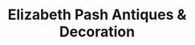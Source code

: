 ---
title: "Elizabeth Pash Antiques & Decoration"
url: /locust-valley/elizabeth-pash-antiques-and-decoration/
shop: interior decoration
---